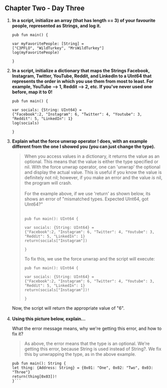 ## Chapter Two - Day Three

<ol>
 <li><b>In a script, initialize an array (that has length == 3) of your favourite people, represented as Strings, and log it.</b>
   
```cadence
pub fun main() {

var myFavoritePeople: [String] = 
["C3PFLO", "WildTurkey", "MrsWildTurkey"]
log(myFavoritePeople)

}
   ```
<li><b>In a script, initialize a dictionary that maps the Strings Facebook, Instagram, Twitter, YouTube, 
  Reddit, and LinkedIn to a UInt64 that represents the order in which you use them from most to least. For example, YouTube --> 1, Reddit --> 2, etc.
  If you've never used one before, map it to 0!</b>
  
  ```cadence
pub fun main() {

var socials: {String: UInt64} = 
  {"Facebook":2, "Instagram": 6, "Twitter": 4, "Youtube": 3, "Reddit": 5, "LinkedIn": 1}
log(socials)

}
  ```
  
  <li><b>Explain what the force unwrap operator ! does, with an example different from the one I showed you (you can just change the type).</b>
    <blockquote>
  When you access values in a dictionary, it returns the value as an optional. This means that the value is either the type specified or nil. With the force unwrap operator, one can 'unwrap' the optional and display the actual value. This is useful if you know the value is definitely not nil; however, if you make an error and the value <i>is</i> nil, the program will crash.  
<br>     </br>
For the example above, if we use 'return' as shown below, its shows an error of "mismatched types. Expected UInt64, got UInt64?"  <br>     </br> 
       
```Cadence
pub fun main(): UInt64 {

var socials: {String: UInt64} = 
{"Facebook":2, "Instagram": 6, "Twitter": 4, "Youtube": 3, "Reddit": 5, "LinkedIn": 1}
return(socials["Instagram"])

}
   ```     

To fix this, we use the force unwrap and the script will execute:
  
   ```Cadence
   pub fun main(): UInt64 {

var socials: {String: UInt64} = 
{"Facebook":2, "Instagram": 6, "Twitter": 4, "Youtube": 3, "Reddit": 5, "LinkedIn": 1}
return(socials["Instagram"])!

}
   ```
   </blockquote>
   Now, the script will return the appropriate value of "6".
   <br>     </br> 
   <li><b>Using this picture below, explain...</b>

What the error message means, why we're getting this error, and how to fix it?
 <blockquote>As above, the error means that the type is an optional. We're getting this error, because String is used instead of String?. We fix this by unwrapping the type, as in the above example. 
 </blockquote>
 
 ```Cadence 
 pub fun main(): String {
let thing: {Address: String} = {0x01: "One", 0x02: "Two", 0x03: "Three"}
return(thing[0x03])!
}```
